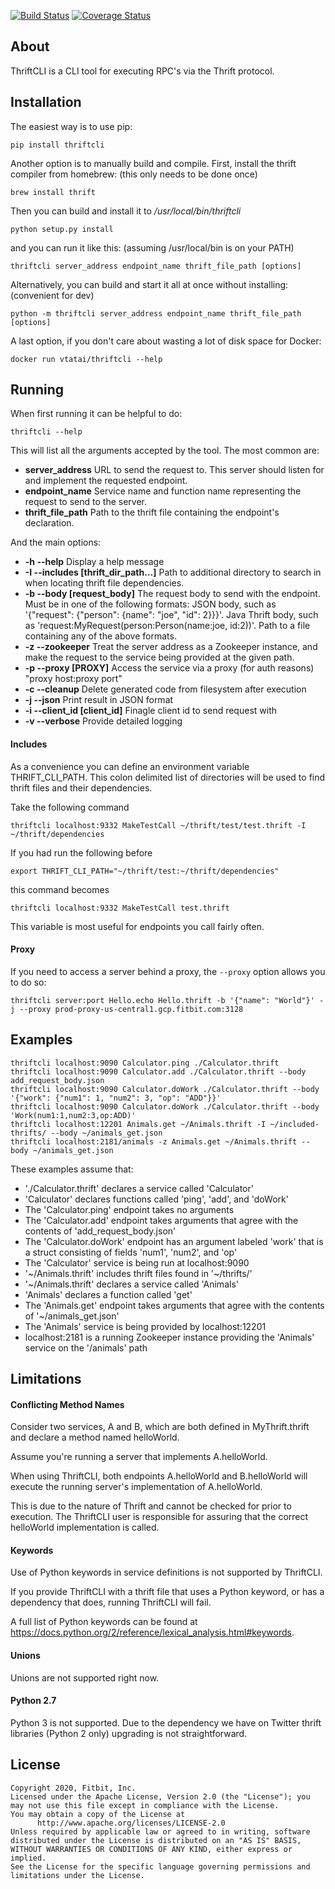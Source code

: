 [![Build Status](https://travis-ci.org/Fitbit/thriftcli.svg?branch=master)](https://travis-ci.org/Fitbit/thriftcli)
[![Coverage Status](https://coveralls.io/repos/github/Fitbit/thriftcli/badge.svg?branch=master)](https://coveralls.io/github/Fitbit/thriftcli?branch=master)

## About

ThriftCLI is a CLI tool for executing RPC's via the Thrift protocol.

## Installation

The easiest way is to use pip:

```
pip install thriftcli
```

Another option is to manually build and compile. First, install the thrift compiler from homebrew: (this only needs to be done once)
```
brew install thrift
```

Then you can build and install it to */usr/local/bin/thriftcli*
```
python setup.py install
```

and you can run it like this: (assuming /usr/local/bin is on your PATH)
```
thriftcli server_address endpoint_name thrift_file_path [options]
```

Alternatively, you can build and start it all at once without installing: (convenient for dev)
```
python -m thriftcli server_address endpoint_name thrift_file_path [options]
```

A last option, if you don't care about wasting a lot of disk space for Docker:
```
docker run vtatai/thriftcli --help
```

## Running

When first running it can be helpful to do:
```
thriftcli --help
```

This will list all the arguments accepted by the tool. The most common are:
- **server_address**       URL to send the request to. This server should listen for and implement the requested endpoint.
- **endpoint_name**        Service name and function name representing the request to send to the server.
- **thrift_file_path**     Path to the thrift file containing the endpoint\'s declaration.

And the main options:
- **-h --help**            Display a help message
- **-I --includes [thrift_dir_path...]**
                           Path to additional directory to search in when locating thrift file dependencies.
- **-b --body [request_body]**
                           The request body to send with the endpoint.
                           Must be in one of the following formats:
                            JSON body, such as '{"request": {"person": {name": "joe", "id": 2}}}'.
                            Java Thrift body, such as 'request:MyRequest(person:Person(name:joe, id:2))'.
                            Path to a file containing any of the above formats.
- **-z --zookeeper**       Treat the server address as a Zookeeper instance, and make the request to the service being provided at the given path.
- **-p --proxy [PROXY]**    Access the service via a proxy (for auth reasons) "proxy host:proxy port"
- **-c --cleanup**         Delete generated code from filesystem after execution
- **-j --json**            Print result in JSON format
- **-i --client_id [client_id]**
                            Finagle client id to send request with
- **-v --verbose**         Provide detailed logging

#### Includes

As a convenience you can define an environment variable THRIFT_CLI_PATH. This colon delimited list of directories will be used to find thrift files and their dependencies.

Take the following command 

```
thriftcli localhost:9332 MakeTestCall ~/thrift/test/test.thrift -I ~/thrift/dependencies
```

If you had run the following before

```
export THRIFT_CLI_PATH="~/thrift/test:~/thrift/dependencies"
```

this command becomes

```
thriftcli localhost:9332 MakeTestCall test.thrift
```

This variable is most useful for endpoints you call fairly often.

#### Proxy

If you need to access a server behind a proxy, the `--proxy` option allows you to do so:

```
thriftcli server:port Hello.echo Hello.thrift -b '{"name": "World"}' -j --proxy prod-proxy-us-central1.gcp.fitbit.com:3128
```

## Examples
```
thriftcli localhost:9090 Calculator.ping ./Calculator.thrift
thriftcli localhost:9090 Calculator.add ./Calculator.thrift --body add_request_body.json
thriftcli localhost:9090 Calculator.doWork ./Calculator.thrift --body '{"work": {"num1": 1, "num2": 3, "op": "ADD"}}'
thriftcli localhost:9090 Calculator.doWork ./Calculator.thrift --body 'Work(num1:1,num2:3,op:ADD)'
thriftcli localhost:12201 Animals.get ~/Animals.thrift -I ~/included-thrifts/ --body ~/animals_get.json
thriftcli localhost:2181/animals -z Animals.get ~/Animals.thrift --body ~/animals_get.json
```

These examples assume that:

- './Calculator.thrift' declares a service called 'Calculator'
- 'Calculator' declares functions called 'ping', 'add', and 'doWork'
- The 'Calculator.ping' endpoint takes no arguments
- The 'Calculator.add' endpoint takes arguments that agree with the contents of 'add_request_body.json'
- The 'Calculator.doWork' endpoint has an argument labeled 'work' that is a struct consisting of fields 'num1', 'num2', and 'op'
- The 'Calculator' service is being run at localhost:9090
- '~/Animals.thrift' includes thrift files found in '~/thrifts/'
- '~/Animals.thrift' declares a service called 'Animals'
- 'Animals' declares a function called 'get'
- The 'Animals.get' endpoint takes arguments that agree with the contents of '~/animals_get.json'
- The 'Animals' service is being provided by localhost:12201
- localhost:2181 is a running Zookeeper instance providing the 'Animals' service on the '/animals' path

## Limitations

#### Conflicting Method Names

Consider two services, A and B, which are both defined in MyThrift.thrift and declare a method named helloWorld.

Assume you're running a server that implements A.helloWorld.

When using ThriftCLI, both endpoints A.helloWorld and B.helloWorld will execute the running server's implementation of A.helloWorld.

This is due to the nature of Thrift and cannot be checked for prior to execution. The ThriftCLI user is responsible for assuring that the correct helloWorld implementation is called.

#### Keywords

Use of Python keywords in service definitions is not supported by ThriftCLI.

If you provide ThriftCLI with a thrift file that uses a Python keyword, or has a dependency that does, running ThriftCLI will fail.

A full list of Python keywords can be found at https://docs.python.org/2/reference/lexical_analysis.html#keywords.

#### Unions

Unions are not supported right now.

#### Python 2.7

Python 3 is not supported. Due to the dependency we have on Twitter thrift libraries (Python 2 only) upgrading is not straightforward.

## License

    Copyright 2020, Fitbit, Inc.
    Licensed under the Apache License, Version 2.0 (the "License"); you 
    may not use this file except in compliance with the License.
    You may obtain a copy of the License at
          http://www.apache.org/licenses/LICENSE-2.0
    Unless required by applicable law or agreed to in writing, software 
    distributed under the License is distributed on an "AS IS" BASIS, 
    WITHOUT WARRANTIES OR CONDITIONS OF ANY KIND, either express or implied.
    See the License for the specific language governing permissions and 
    limitations under the License.
